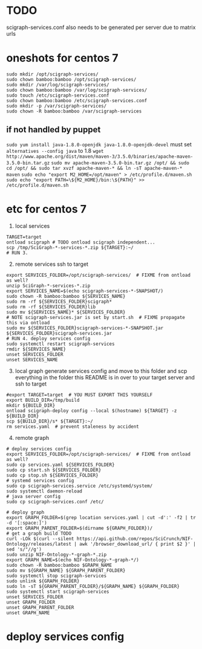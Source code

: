 # TODO
scigraph-services.conf also needs to be generated per server due to matrix urls

# oneshots for centos 7
```
sudo mkdir /opt/scigraph-services/
sudo chown bamboo:bamboo /opt/scigraph-services/
sudo mkdir /var/log/scigraph-services/
sudo chown bamboo:bamboo /var/log/scigraph-services/
sudo touch /etc/scigraph-services.conf
sudo chown bamboo:bamboo /etc/scigraph-services.conf
sudo mkdir -p /var/scigraph-services/
sudo chown -R bamboo:bamboo /var/scigraph-services
```

## if not handled by puppet
`sudo yum install java-1.8.0-openjdk java-1.8.0-openjdk-devel`
must set `alternatives --config java` to 1.8
`wget http://www.apache.org/dist/maven/maven-3/3.5.0/binaries/apache-maven-3.5.0-bin.tar.gz`
`sudo mv apache-maven-3.5.0-bin.tar.gz /opt/ && sudo cd /opt/ && sudo tar xvzf apache-maven-* && ln -sT apache-maven-* maven`
`sudo echo "export M2_HOME=/opt/maven" > /etc/profile.d/maven.sh`
`sudo echo "export PATH=\${M2_HOME}/bin:\${PATH}" >> /etc/profile.d/maven.sh`

# etc for centos 7
1. local services
```
TARGET=target
ontload scigraph # TODO ontload scigraph independent...
scp /tmp/SciGraph-*-services-*.zip ${TARGET}:~/
# RUN 3.
```

2. remote services ssh to target
```
export SERVICES_FOLDER=/opt/scigraph-services/  # FIXME from ontload as well?
unzip SciGraph-*-services-*.zip
export SERVICES_NAME=$(echo scigraph-services-*-SNAPSHOT/)
sudo chown -R bamboo:bamboo ${SERVICES_NAME}
sudo rm -rf ${SERVICES_FOLDER}scigraph*
sudo rm -rf ${SERVICES_FOLDER}lib
sudo mv ${SERVICES_NAME}* ${SERVICES_FOLDER}
# NOTE scigraph-services.jar is set by start.sh  # FIXME propagate this via ontload
sudo mv ${SERVICES_FOLDER}scigraph-services-*-SNAPSHOT.jar ${SERVICES_FOLDER}scigraph-services.jar
# RUN 4. deploy services config
sudo systemctl restart scigraph-services
rmdir ${SERVICES_NAME}
unset SERVICES_FOLDER
unset SERVICES_NAME
```

3. local graph generate services config and move to this folder and scp everything in the folder
this README is in over to your target server and ssh to target 
```
#export TARGET=target  # YOU MUST EXPORT THIS YOURSELF
export BUILD_DIR=/tmp/build
mkdir ${BUILD_DIR}
ontload scigraph-deploy config --local $(hostname) ${TARGET} -z ${BUILD_DIR}
scp ${BUILD_DIR}/s* ${TARGET}:~/
rm services.yaml  # prevent staleness by accident
```

4. remote graph
```
# deploy services config
export SERVICES_FOLDER=/opt/scigraph-services/  # FIXME from ontload as well?
sudo cp services.yaml ${SERVICES_FOLDER}
sudo cp start.sh ${SERVICES_FOLDER}
sudo cp stop.sh ${SERVICES_FOLDER}
# systemd services config
sudo cp scigraph-services.service /etc/systemd/system/
sudo systemctl daemon-reload
# java server config
sudo cp scigraph-services.conf /etc/

# deploy graph
export GRAPH_FOLDER=$(grep location services.yaml | cut -d':' -f2 | tr -d '[:space:]')
export GRAPH_PARENT_FOLDER=$(dirname ${GRAPH_FOLDER})/
# get a graph build TODO
curl -LOk $(curl --silent https://api.github.com/repos/SciCrunch/NIF-Ontology/releases/latest | awk '/browser_download_url/ { print $2 }' | sed 's/"//g')
sudo unzip NIF-Ontology-*-graph-*.zip
export GRAPH_NAME=$(echo NIF-Ontology-*-graph-*/)
sudo chown -R bamboo:bamboo $GRAPH_NAME
sudo mv ${GRAPH_NAME} ${GRAPH_PARENT_FOLDER}
sudo systemctl stop scigraph-services
sudo unlink ${GRAPH_FOLDER}
sudo ln -sT ${GRAPH_PARENT_FOLDER}/${GRAPH_NAME} ${GRAPH_FOLDER}
sudo systemctl start scigraph-services
unset SERVICES_FOLDER
unset GRAPH_FOLDER
unset GRAPH_PARENT_FOLDER
unset GRAPH_NAME
```

# deploy services config
